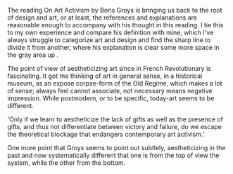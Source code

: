 The reading On Art Activism by Boris Groys is bringing us back to the root of design and art, or at least, the references and explanations are reasonable enough to accompany with his thought in this reading. I tie this to my own experience and compare his definition with mine, which I've always struggle to categorize art and design and find the sharp line to divide it from another, where his explanation is clear some more space in the gray area up .

The point of view of aestheticizing art since in French Revolutionary is fascinating. It got me thinking of art in general sense, in a historical museum, as an expose corpse-form of the Old Regime, which makes a lot of sense; always feel cannot associate, not necessary means negative impression. While postmodern, or to be specific, today-art seems to be different.

'Only if we learn to aestheticize the lack of gifts as well as the presence of gifts, and thus not differentiate between victory and failure, do we escape the theoretical blockage that endangers contemporary art activism.'

One more point that Groys seems to point out subtlely, aestheticizing in the past and now systematically different that one is from the top of view the system, while the other from the bottom.
